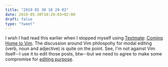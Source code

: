 ```yaml
---
title: "2019 05 30 10 29 02"
date: 2019-05-30T10:29:03+02:00
draft: false
type: "tweet"
---
```

I wish I had read this earlier when I stopped myself using [Textmate](/post/emacs-versus-textmate/): [Coming Home to Vim](http://stevelosh.com/blog/2010/09/coming-home-to-vim/). The discussion around Vim philospohy for modal editing (verb, noun and adjective) is quite on the point. See, I'm not against Vim itself--I use it to edit those posts, btw--but we need to agree to make some compromise for [editing purpose](/post/emacs-15-years-later/).
